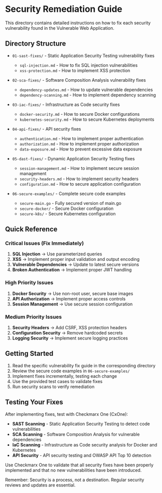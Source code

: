 # Security Remediation Guide   

This directory contains detailed instructions on how to fix each security vulnerability found in the Vulnerable Web Application.

## Directory Structure

- `01-sast-fixes/` - Static Application Security Testing vulnerability fixes
  - `sql-injection.md` - How to fix SQL injection vulnerabilities
  - `xss-protection.md` - How to implement XSS protection
  
- `02-sca-fixes/` - Software Composition Analysis vulnerability fixes
  - `dependency-updates.md` - How to update vulnerable dependencies
  - `dependency-scanning.md` - How to implement dependency scanning
  
- `03-iac-fixes/` - Infrastructure as Code security fixes
  - `docker-security.md` - How to secure Docker configurations
  - `kubernetes-security.md` - How to secure Kubernetes deployments
  
- `04-api-fixes/` - API security fixes
  - `authentication.md` - How to implement proper authentication
  - `authorization.md` - How to implement proper authorization
  - `data-exposure.md` - How to prevent excessive data exposure
  
- `05-dast-fixes/` - Dynamic Application Security Testing fixes
  - `session-management.md` - How to implement secure session management
  - `security-headers.md` - How to implement security headers
  - `configuration.md` - How to secure application configuration

- `06-secure-examples/` - Complete secure code examples
  - `secure-main.go` - Fully secured version of main.go
  - `secure-docker/` - Secure Docker configuration
  - `secure-k8s/` - Secure Kubernetes configuration

## Quick Reference

### Critical Issues (Fix Immediately)
1. **SQL Injection** → Use parameterized queries
2. **XSS** → Implement proper input validation and output encoding
3. **Vulnerable Dependencies** → Update to latest secure versions
4. **Broken Authentication** → Implement proper JWT handling

### High Priority Issues
1. **Docker Security** → Use non-root user, secure base images
2. **API Authorization** → Implement proper access controls
3. **Session Management** → Use secure session configuration

### Medium Priority Issues
1. **Security Headers** → Add CSRF, XSS protection headers
2. **Configuration Security** → Remove hardcoded secrets
3. **Logging Security** → Implement secure logging practices

## Getting Started

1. Read the specific vulnerability fix guide in the corresponding directory
2. Review the secure code examples in `06-secure-examples/`
3. Implement fixes incrementally, testing each change
4. Use the provided test cases to validate fixes
5. Run security scans to verify remediation

## Testing Your Fixes

After implementing fixes, test with Checkmarx One (CxOne):
- **SAST Scanning** - Static Application Security Testing to detect code vulnerabilities
- **SCA Scanning** - Software Composition Analysis for vulnerable dependencies
- **IaC Scanning** - Infrastructure as Code security analysis for Docker and Kubernetes
- **API Security** - API security testing and OWASP API Top 10 detection

Use Checkmarx One to validate that all security fixes have been properly implemented and that no new vulnerabilities have been introduced.

Remember: Security is a process, not a destination. Regular security reviews and updates are essential.

